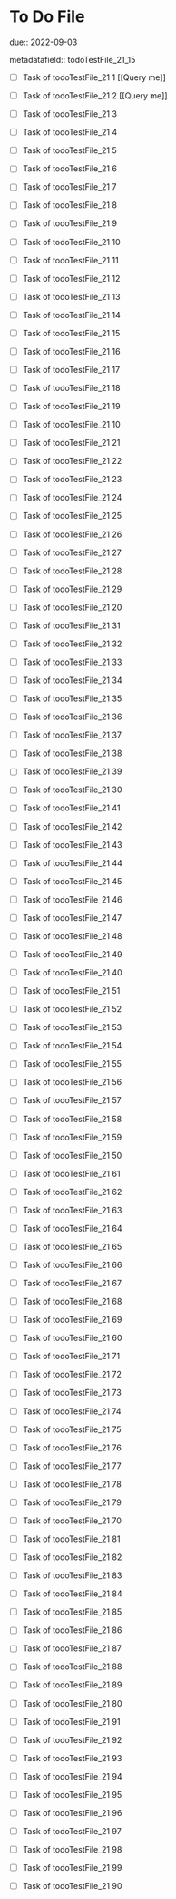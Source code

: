 # To Do File

due:: 2022-09-03

metadatafield:: todoTestFile_21_15

- [ ] Task of todoTestFile_21 1 [[Query me]]
- [ ] Task of todoTestFile_21 2 [[Query me]]
- [ ] Task of todoTestFile_21 3
- [ ] Task of todoTestFile_21 4
- [ ] Task of todoTestFile_21 5
- [ ] Task of todoTestFile_21 6
- [ ] Task of todoTestFile_21 7
- [ ] Task of todoTestFile_21 8
- [ ] Task of todoTestFile_21 9
- [ ] Task of todoTestFile_21 10

- [ ] Task of todoTestFile_21 11 
- [ ] Task of todoTestFile_21 12 
- [ ] Task of todoTestFile_21 13
- [ ] Task of todoTestFile_21 14
- [ ] Task of todoTestFile_21 15
- [ ] Task of todoTestFile_21 16
- [ ] Task of todoTestFile_21 17
- [ ] Task of todoTestFile_21 18
- [ ] Task of todoTestFile_21 19
- [ ] Task of todoTestFile_21 10

- [ ] Task of todoTestFile_21 21 
- [ ] Task of todoTestFile_21 22 
- [ ] Task of todoTestFile_21 23
- [ ] Task of todoTestFile_21 24
- [ ] Task of todoTestFile_21 25
- [ ] Task of todoTestFile_21 26
- [ ] Task of todoTestFile_21 27
- [ ] Task of todoTestFile_21 28
- [ ] Task of todoTestFile_21 29
- [ ] Task of todoTestFile_21 20

- [ ] Task of todoTestFile_21 31 
- [ ] Task of todoTestFile_21 32 
- [ ] Task of todoTestFile_21 33
- [ ] Task of todoTestFile_21 34
- [ ] Task of todoTestFile_21 35
- [ ] Task of todoTestFile_21 36
- [ ] Task of todoTestFile_21 37
- [ ] Task of todoTestFile_21 38
- [ ] Task of todoTestFile_21 39
- [ ] Task of todoTestFile_21 30

- [ ] Task of todoTestFile_21 41 
- [ ] Task of todoTestFile_21 42 
- [ ] Task of todoTestFile_21 43
- [ ] Task of todoTestFile_21 44
- [ ] Task of todoTestFile_21 45
- [ ] Task of todoTestFile_21 46
- [ ] Task of todoTestFile_21 47
- [ ] Task of todoTestFile_21 48
- [ ] Task of todoTestFile_21 49
- [ ] Task of todoTestFile_21 40

- [ ] Task of todoTestFile_21 51 
- [ ] Task of todoTestFile_21 52 
- [ ] Task of todoTestFile_21 53
- [ ] Task of todoTestFile_21 54
- [ ] Task of todoTestFile_21 55
- [ ] Task of todoTestFile_21 56
- [ ] Task of todoTestFile_21 57
- [ ] Task of todoTestFile_21 58
- [ ] Task of todoTestFile_21 59
- [ ] Task of todoTestFile_21 50

- [ ] Task of todoTestFile_21 61 
- [ ] Task of todoTestFile_21 62 
- [ ] Task of todoTestFile_21 63
- [ ] Task of todoTestFile_21 64
- [ ] Task of todoTestFile_21 65
- [ ] Task of todoTestFile_21 66
- [ ] Task of todoTestFile_21 67
- [ ] Task of todoTestFile_21 68
- [ ] Task of todoTestFile_21 69
- [ ] Task of todoTestFile_21 60

- [ ] Task of todoTestFile_21 71 
- [ ] Task of todoTestFile_21 72 
- [ ] Task of todoTestFile_21 73
- [ ] Task of todoTestFile_21 74
- [ ] Task of todoTestFile_21 75
- [ ] Task of todoTestFile_21 76
- [ ] Task of todoTestFile_21 77
- [ ] Task of todoTestFile_21 78
- [ ] Task of todoTestFile_21 79
- [ ] Task of todoTestFile_21 70


- [ ] Task of todoTestFile_21 81 
- [ ] Task of todoTestFile_21 82 
- [ ] Task of todoTestFile_21 83
- [ ] Task of todoTestFile_21 84
- [ ] Task of todoTestFile_21 85
- [ ] Task of todoTestFile_21 86
- [ ] Task of todoTestFile_21 87
- [ ] Task of todoTestFile_21 88
- [ ] Task of todoTestFile_21 89
- [ ] Task of todoTestFile_21 80


- [ ] Task of todoTestFile_21 91 
- [ ] Task of todoTestFile_21 92 
- [ ] Task of todoTestFile_21 93
- [ ] Task of todoTestFile_21 94
- [ ] Task of todoTestFile_21 95
- [ ] Task of todoTestFile_21 96
- [ ] Task of todoTestFile_21 97
- [ ] Task of todoTestFile_21 98
- [ ] Task of todoTestFile_21 99
- [ ] Task of todoTestFile_21 90
